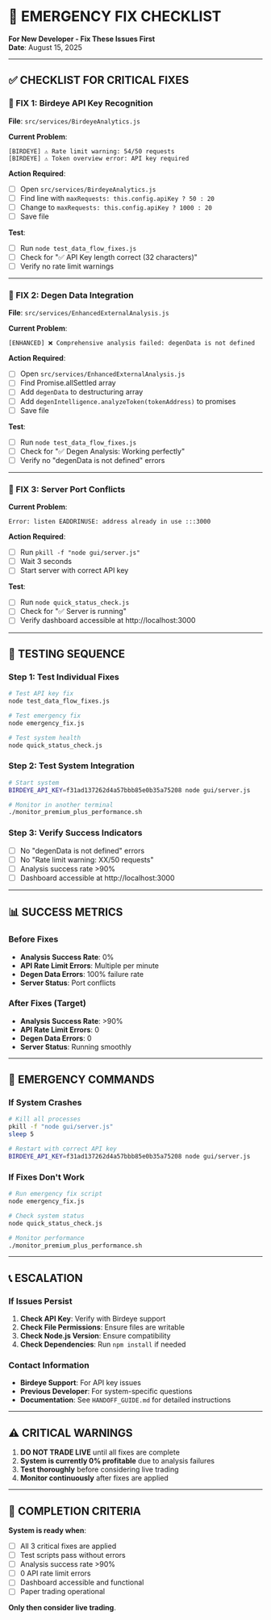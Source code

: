 # 🚨 EMERGENCY FIX CHECKLIST

**For New Developer - Fix These Issues First**  
**Date**: August 15, 2025  

---

## ✅ **CHECKLIST FOR CRITICAL FIXES**

### **🔧 FIX 1: Birdeye API Key Recognition**

**File**: `src/services/BirdeyeAnalytics.js`

**Current Problem**: 
```
[BIRDEYE] ⚠️ Rate limit warning: 54/50 requests
[BIRDEYE] ⚠️ Token overview error: API key required
```

**Action Required**:
- [ ] Open `src/services/BirdeyeAnalytics.js`
- [ ] Find line with `maxRequests: this.config.apiKey ? 50 : 20`
- [ ] Change to `maxRequests: this.config.apiKey ? 1000 : 20`
- [ ] Save file

**Test**:
- [ ] Run `node test_data_flow_fixes.js`
- [ ] Check for "✅ API Key length correct (32 characters)"
- [ ] Verify no rate limit warnings

---

### **🔧 FIX 2: Degen Data Integration**

**File**: `src/services/EnhancedExternalAnalysis.js`

**Current Problem**:
```
[ENHANCED] ❌ Comprehensive analysis failed: degenData is not defined
```

**Action Required**:
- [ ] Open `src/services/EnhancedExternalAnalysis.js`
- [ ] Find Promise.allSettled array
- [ ] Add `degenData` to destructuring array
- [ ] Add `degenIntelligence.analyzeToken(tokenAddress)` to promises
- [ ] Save file

**Test**:
- [ ] Run `node test_data_flow_fixes.js`
- [ ] Check for "✅ Degen Analysis: Working perfectly"
- [ ] Verify no "degenData is not defined" errors

---

### **🔧 FIX 3: Server Port Conflicts**

**Current Problem**:
```
Error: listen EADDRINUSE: address already in use :::3000
```

**Action Required**:
- [ ] Run `pkill -f "node gui/server.js"`
- [ ] Wait 3 seconds
- [ ] Start server with correct API key

**Test**:
- [ ] Run `node quick_status_check.js`
- [ ] Check for "✅ Server is running"
- [ ] Verify dashboard accessible at http://localhost:3000

---

## 🧪 **TESTING SEQUENCE**

### **Step 1: Test Individual Fixes**
```bash
# Test API key fix
node test_data_flow_fixes.js

# Test emergency fix
node emergency_fix.js

# Test system health
node quick_status_check.js
```

### **Step 2: Test System Integration**
```bash
# Start system
BIRDEYE_API_KEY=f31ad137262d4a57bbb85e0b35a75208 node gui/server.js

# Monitor in another terminal
./monitor_premium_plus_performance.sh
```

### **Step 3: Verify Success Indicators**
- [ ] No "degenData is not defined" errors
- [ ] No "Rate limit warning: XX/50 requests"
- [ ] Analysis success rate >90%
- [ ] Dashboard accessible at http://localhost:3000

---

## 📊 **SUCCESS METRICS**

### **Before Fixes**
- **Analysis Success Rate**: 0%
- **API Rate Limit Errors**: Multiple per minute
- **Degen Data Errors**: 100% failure rate
- **Server Status**: Port conflicts

### **After Fixes (Target)**
- **Analysis Success Rate**: >90%
- **API Rate Limit Errors**: 0
- **Degen Data Errors**: 0
- **Server Status**: Running smoothly

---

## 🚨 **EMERGENCY COMMANDS**

### **If System Crashes**
```bash
# Kill all processes
pkill -f "node gui/server.js"
sleep 5

# Restart with correct API key
BIRDEYE_API_KEY=f31ad137262d4a57bbb85e0b35a75208 node gui/server.js
```

### **If Fixes Don't Work**
```bash
# Run emergency fix script
node emergency_fix.js

# Check system status
node quick_status_check.js

# Monitor performance
./monitor_premium_plus_performance.sh
```

---

## 📞 **ESCALATION**

### **If Issues Persist**
1. **Check API Key**: Verify with Birdeye support
2. **Check File Permissions**: Ensure files are writable
3. **Check Node.js Version**: Ensure compatibility
4. **Check Dependencies**: Run `npm install` if needed

### **Contact Information**
- **Birdeye Support**: For API key issues
- **Previous Developer**: For system-specific questions
- **Documentation**: See `HANDOFF_GUIDE.md` for detailed instructions

---

## ⚠️ **CRITICAL WARNINGS**

1. **DO NOT TRADE LIVE** until all fixes are complete
2. **System is currently 0% profitable** due to analysis failures
3. **Test thoroughly** before considering live trading
4. **Monitor continuously** after fixes are applied

---

## 🎯 **COMPLETION CRITERIA**

**System is ready when**:
- [ ] All 3 critical fixes are applied
- [ ] Test scripts pass without errors
- [ ] Analysis success rate >90%
- [ ] 0 API rate limit errors
- [ ] Dashboard accessible and functional
- [ ] Paper trading operational

**Only then consider live trading**. 
